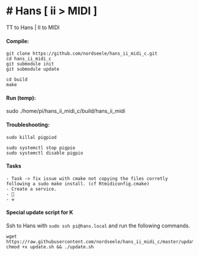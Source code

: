 # # Hans [ ii > MIDI ]

TT to Hans | II to MIDI

#### Compile:

    git clone https://github.com/nordseele/hans_ii_midi_c.git
    cd hans_ii_midi_c
    git submodule init
    git submodule update

    cd build
    make

#### Run (temp):

sudo ./home/pi/hans_ii_midi_c/build/hans_ii_midi


#### Troubleshooting: 

    sudo killal pigpiod 

    sudo systemctl stop pigpio
    sudo systemctl disable pigpio

#### Tasks

    - Task -> fix issue with cmake not copying the files corretly following a sudo make install. (cf Rtmidiconfig.cmake)
    - Create a service. 
    - 🧹
    - ⚒

#### Special update script for K
Ssh to Hans with `sudo ssh pi@hans.local` and run the following commands. 

    wget https://raw.githubusercontent.com/nordseele/hans_ii_midi_c/master/update.sh
    chmod +x update.sh && ./update.sh
